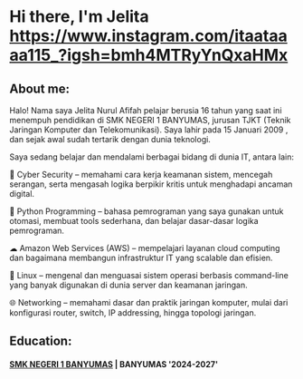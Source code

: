 # Hi there, I'm Jelita https://www.instagram.com/itaataaaa115_?igsh=bmh4MTRyYnQxaHMx
## About me:
Halo! Nama saya Jelita Nurul Afifah pelajar berusia 16 tahun yang saat ini menempuh pendidikan di SMK NEGERI 1 BANYUMAS, jurusan TJKT (Teknik Jaringan Komputer dan Telekomunikasi). Saya lahir pada 15 Januari 2009 , dan sejak awal sudah tertarik dengan dunia teknologi.

Saya sedang belajar dan mendalami berbagai bidang di dunia IT, antara lain:

🔐 Cyber Security – memahami cara kerja keamanan sistem, mencegah serangan, serta mengasah logika berpikir kritis untuk menghadapi ancaman digital.

🐍 Python Programming – bahasa pemrograman yang saya gunakan untuk otomasi, membuat tools sederhana, dan belajar dasar-dasar logika pemrograman.

☁ Amazon Web Services (AWS) – mempelajari layanan cloud computing dan bagaimana membangun infrastruktur IT yang scalable dan efisien.

🐧 Linux – mengenal dan menguasai sistem operasi berbasis command-line yang banyak digunakan di dunia server dan keamanan jaringan.

🌐 Networking – memahami dasar dan praktik jaringan komputer, mulai dari konfigurasi router, switch, IP addressing, hingga topologi jaringan.

## Education:
####  [SMK NEGERI 1 BANYUMAS](https://smkn1bms.sch.id/) | BANYUMAS '2024-2027'

